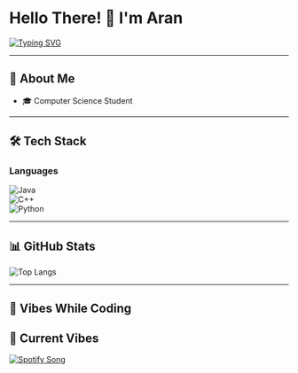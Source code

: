 # Hello There! 👋 I'm Aran  

[![Typing SVG](https://readme-typing-svg.demolab.com?font=Fira+Code&weight=600&pause=1000&random=false&width=435&lines=Java+Developer;Continuous+Learner;Tech+Explorer;Problem+Solver)](https://git.io/typing-svg)  

---

## 🚀 About Me  
- 🎓 Computer Science Student  

---

## 🛠️ Tech Stack  

### Languages  
![Java](https://img.shields.io/badge/-Java-007396?style=flat-square&logo=java&logoColor=white)  
![C++](https://img.shields.io/badge/-C++-00599C?style=flat-square&logo=c%2B%2B&logoColor=white)  
![Python](https://img.shields.io/badge/-Python-3776AB?style=flat-square&logo=python&logoColor=white)  

---

## 📊 GitHub Stats  

![Top Langs](https://github-readme-stats.vercel.app/api/top-langs/?username=a-r-a-n&layout=compact&theme=tokyonight)  

---

## 🎵 Vibes While Coding  
## 🎵 Current Vibes  

[![Spotify Song](https://spotify-github-profile.vercel.app/api/view?uid=3cd7p2945y1qv7td88i04lc4h&cover_image=true&theme=novatorem&show_offline=false&background_color=121212&interchange=true&bar_color_cover=true)](https://open.spotify.com/track/07fNxq0gkGFZpAYCTd0v2A?si=320e295183014c84)


